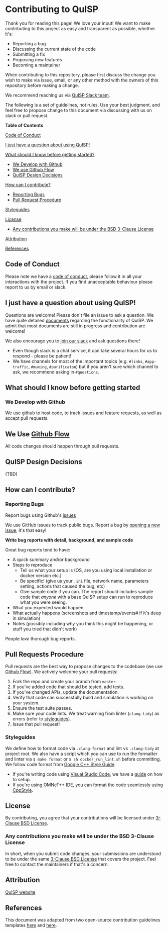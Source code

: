 # Contributing to QuISP

Thank you for reading this page! We love your input! We want to make contributing to this project as easy and transparent as possible, whether it's:

- Reporting a bug
- Discussing the current state of the code
- Submitting a fix
- Proposing new features
- Becoming a maintainer

When contributing to this repository, please first discuss the change you wish to make via issue, 
email, or any other method with the owners of this repository before making a change.

We recommend reaching us via [QuISP Slack team](https://aqua-quisp.slack.com).

The following is a set of guidelines, not rules. Use your best judgment, and feel free to propose change to this document via discussing with us on slack or pull request.

**Table of Contents**

[Code of Conduct](#code-of-conduct)

[I just have a question about using QuISP!](#i-just-have-a-question-about-quisp)

[What should I know before getting started?](#what-should-i-know-before-getting-started)

  + [We Develop with Github](#we-develop-with-github)
  + [We use Github Flow](#we-use-github-flow)
  + [QuISP Design Decisions](#quisp-design-decisions)

[How can I contribute?](#how-can-i-contribute)

  + [Reporting Bugs](#reporting-bugs)
  + [Pull Request Procedure](#pull-request-procedure)

[Styleguides](#styleguides)

[License](#license)

  + [Any contributions you make will be under the BSD 3-Clause License](#any-contributions-you-make-will-be-under-the-bsd-3-clause-license)

[Attribution](#attribution)

[References](#references)

## Code of Conduct

Please note we have a [code of conduct](/CODE_OF_CONDUCT.md), please follow it in all your interactions with the project. If you find unacceptable behaviour please report to us by email or slack.

## I just have a question about using QuISP!

Questions are welcome! Please don't file an issue to ask a question.
We have quite detailed [documents](/doc) regarding the functionality of QuISP. We admit that most documents are still in progress and contribution are welcome!

We also encourage you to [join our slack](https://aqua-quisp.slack.com) and ask questions there!

* Even though slack is a chat service, it can take several hours for us to respond - please be patient!
* We have channels for most of the important topics (e.g. `#links`, `#app-traffic`, `#muxing`, `#purificaton`) but if you aren't sure which channel to ask, we recommend asking in `#questions`.

## What should I know before getting started

### We Develop with Github

We use github to host code, to track issues and feature requests, as well as accept pull requests.

## We Use [Github Flow](https://guides.github.com/introduction/flow/index.html)

All code changes should happen through pull requests.

## QuISP Design Decisions

(TBD)

## How can I contribute?

### Reporting Bugs

Report bugs using Github's [issues](https://github.com/sfc-aqua/quisp/issues)

We use GitHub issues to track public bugs. Report a bug by [opening a new issue](https://github.com/sfc-aqua/quisp/issues/new/choose); it's that easy!

**Write bug reports with detail, background, and sample code**

Great bug reports tend to have:

* A quick summary and/or background
* Steps to reproduce
  + Tell us what your setup is (OS, are you using local installation or docker version etc.)
  + Be specific! (give us your `.ini` file, network name, parameters setting, actions that caused the bug, etc)
  + Give sample code if you can. The report should includes sample code that *anyone* with a base QuISP setup can run to reproduce what you were seeing.
* What you expected would happen
* What actually happens (screenshots and timestamp/events# if it's deep in simulation)
* Notes (possibly including why you think this might be happening, or stuff you tried that didn't work)

People *love* thorough bug reports.

## Pull Requests Procedure

Pull requests are the best way to propose changes to the codebase (we use [Github Flow](https://guides.github.com/introduction/flow/index.html)). We actively welcome your pull requests:

1. Fork the repo and create your branch from `master`.
2. If you've added code that should be tested, add tests.
3. If you've changed APIs, update the documentation.
4. Verify that code can successfully build and simulation is working on your system.
4. Ensure the test suite passes.
5. Make sure your code lints. We treat warning from linter (`clang-tidy`) as errors (refer to [styleguides](#styleguides)).
6. Issue that pull request!

### Styleguides

We define how to format code via `.clang-format` and lint vs `.clang-tidy` at project root. We also have a script which you can use to run the formatter and linter via `$ make format` or `$ sh docker_run_lint.sh` before committing. We follow code format from [Google C++ Style Guide](https://google.github.io/styleguide/cppguide.html). 

* If you're writing code using [Visual Studio Code](https://code.visualstudio.com), we have a [guide](/doc/vscode_setup.md) on how to setup.
* If you're using OMNeT++ IDE, you can format the code seamlessly using [CppStyle](https://github.com/wangzw/CppStyle).

## License

By contributing, you agree that your contributions will be licensed under [3-Clause BSD License](/LICENSE).

### Any contributions you make will be under the BSD 3-Clause License

In short, when you submit code changes, your submissions are understood to be under the same [3-Clause BSD License](/LICENSE) that covers the project. Feel free to contact the maintainers if that's a concern.

## Attribution

[QuISP website](https://aqua.sfc.wide.ad.jp/quisp_website/)

## References

This document was adapted from two open-source contribution guidelines templates [here](https://github.com/atom/atom/blob/master/CONTRIBUTING.md#pull-requests) and [here](https://gist.github.com/briandk/3d2e8b3ec8daf5a27a62).
